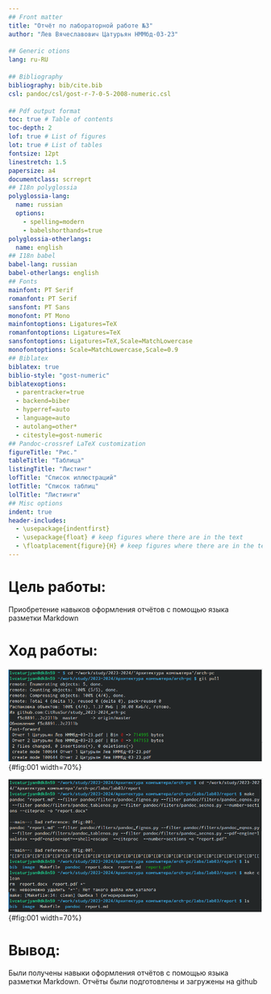 ```yaml
---
## Front matter
title: "Отчёт по лабораторной работе №3"
author: "Лев Вячеславович Цатурьян НММбд-03-23"

## Generic otions
lang: ru-RU

## Bibliography
bibliography: bib/cite.bib
csl: pandoc/csl/gost-r-7-0-5-2008-numeric.csl

## Pdf output format
toc: true # Table of contents
toc-depth: 2
lof: true # List of figures
lot: true # List of tables
fontsize: 12pt
linestretch: 1.5
papersize: a4
documentclass: scrreprt
## I18n polyglossia
polyglossia-lang:
  name: russian
  options:
	- spelling=modern
	- babelshorthands=true
polyglossia-otherlangs:
  name: english
## I18n babel
babel-lang: russian
babel-otherlangs: english
## Fonts
mainfont: PT Serif
romanfont: PT Serif
sansfont: PT Sans
monofont: PT Mono
mainfontoptions: Ligatures=TeX
romanfontoptions: Ligatures=TeX
sansfontoptions: Ligatures=TeX,Scale=MatchLowercase
monofontoptions: Scale=MatchLowercase,Scale=0.9
## Biblatex
biblatex: true
biblio-style: "gost-numeric"
biblatexoptions:
  - parentracker=true
  - backend=biber
  - hyperref=auto
  - language=auto
  - autolang=other*
  - citestyle=gost-numeric
## Pandoc-crossref LaTeX customization
figureTitle: "Рис."
tableTitle: "Таблица"
listingTitle: "Листинг"
lofTitle: "Список иллюстраций"
lotTitle: "Список таблиц"
lolTitle: "Листинги"
## Misc options
indent: true
header-includes:
  - \usepackage{indentfirst}
  - \usepackage{float} # keep figures where there are in the text
  - \floatplacement{figure}{H} # keep figures where there are in the text
---
```


# Цель работы:

Приобретение навыков оформления отчётов с помощью языка разметки Markdown

# Ход работы:

![Рис.1 Переход в учебный каталог и обновление локального репозитория с помощью git pull](image/1.png){#fig:001 width=70%}

![Рис.2 Проведение компиляции шаблона с использованием Makefile, проверка наличия созданных файлов и их удаление](image/2.png){#fig:001 width=70%}

# Вывод:

Были получены навыки оформления отчётов с помощью языка разметки Markdown.
Отчёты были подготовлены и загружены на github

